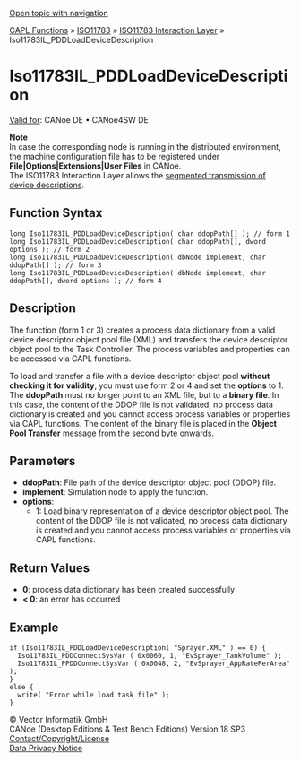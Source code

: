 [Open topic with navigation](../../../../../../CANoeDEFamily.htm#Topics/CAPLFunctions/ISO11783/ISOInteractionLayer/Functions/CAPLfunctionIso11783ILpddloaddevicedescription.md)

[CAPL Functions](../../../CAPLfunctions.md) » [ISO11783](../../CAPLfunctionsISO11783Overview.md) » [ISO11783 Interaction Layer](../CAPLfunctionsISOILOverview.md) » Iso11783IL_PDDLoadDeviceDescription

# Iso11783IL_PDDLoadDeviceDescription

[Valid for](../../../../Shared/FeatureAvailability.md):  CANoe DE • CANoe4SW DE

**Note**  
In case the corresponding node is running in the distributed environment, the machine configuration file has to be registered under **File|Options|Extensions|User Files** in CANoe.  
The ISO11783 Interaction Layer allows the [segmented transmission of device descriptions](../../../../CANoeCANalyzer/ISO11783/processData/ProcessDataSegmentedTransmission.md).

## Function Syntax

```plaintext
long Iso11783IL_PDDLoadDeviceDescription( char ddopPath[] ); // form 1
long Iso11783IL_PDDLoadDeviceDescription( char ddopPath[], dword options ); // form 2
long Iso11783IL_PDDLoadDeviceDescription( dbNode implement, char ddopPath[] ); // form 3
long Iso11783IL_PDDLoadDeviceDescription( dbNode implement, char ddopPath[], dword options ); // form 4
```

## Description

The function (form 1 or 3) creates a process data dictionary from a valid device descriptor object pool file (XML) and transfers the device descriptor object pool to the Task Controller. The process variables and properties can be accessed via CAPL functions.

To load and transfer a file with a device descriptor object pool **without checking it for validity**, you must use form 2 or 4 and set the **options** to 1. The **ddopPath** must no longer point to an XML file, but to a **binary file**. In this case, the content of the DDOP file is not validated, no process data dictionary is created and you cannot access process variables or properties via CAPL functions. The content of the binary file is placed in the **Object Pool Transfer** message from the second byte onwards.

## Parameters

- **ddopPath**: File path of the device descriptor object pool (DDOP) file.
- **implement**: Simulation node to apply the function.
- **options**:
  - 1: Load binary representation of a device descriptor object pool. The content of the DDOP file is not validated, no process data dictionary is created and you cannot access process variables or properties via CAPL functions.

## Return Values

- **0**: process data dictionary has been created successfully
- **< 0**: an error has occurred

## Example

```plaintext
if (Iso11783IL_PDDLoadDeviceDescription( "Sprayer.XML" ) == 0) {
  Iso11783IL_PDDConnectSysVar ( 0x0060, 1, "EvSprayer_TankVolume" );
  Iso11783IL_PPDDConnectSysVar ( 0x0048, 2, "EvSprayer_AppRatePerArea" );
}
else {
  write( "Error while load task file" );
}
```

© Vector Informatik GmbH  
CANoe (Desktop Editions & Test Bench Editions) Version 18 SP3  
[Contact/Copyright/License](../../../../Shared/ContactCopyrightLicense.md)  
[Data Privacy Notice](https://www.vector.com/int/en/company/get-info/privacy-policy/)
